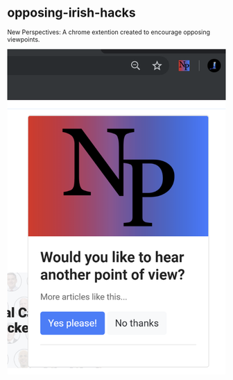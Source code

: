 # opposing-irish-hacks
New Perspectives:
A chrome extention created to encourage opposing viewpoints.

![image of extension window](https://raw.githubusercontent.com/centipeda/opposing-irish-hacks/master/media/np.png)

